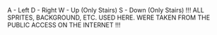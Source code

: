 A - Left
D - Right
W - Up (Only Stairs)
S - Down (Only Stairs)
!!! ALL SPRITES, BACKGROUND, ETC. USED HERE. WERE TAKEN FROM THE PUBLIC ACCESS ON THE INTERNET !!!
